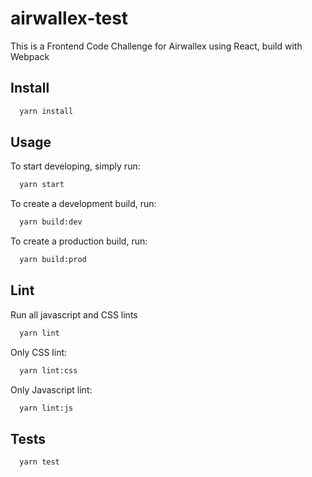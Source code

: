 # airwallex-test

This is a Frontend Code Challenge for Airwallex using React, build with Webpack

## Install

```bash
  yarn install
```

## Usage

To start developing, simply run:

```bash
  yarn start
```

To create a development build, run:

```bash
  yarn build:dev
```

To create a production build, run:

```bash
  yarn build:prod
```

## Lint

Run all javascript and CSS lints

```bash
  yarn lint
```

Only CSS lint:

```bash
  yarn lint:css
```

Only Javascript lint:

```bash
  yarn lint:js
```

## Tests

```bash
  yarn test
```